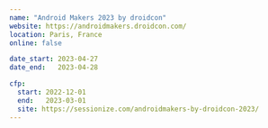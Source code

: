 ```yaml
---
name: "Android Makers 2023 by droidcon"
website: https://androidmakers.droidcon.com/
location: Paris, France
online: false

date_start: 2023-04-27
date_end:   2023-04-28

cfp:
  start: 2022-12-01
  end:   2023-03-01
  site: https://sessionize.com/androidmakers-by-droidcon-2023/
---
```

